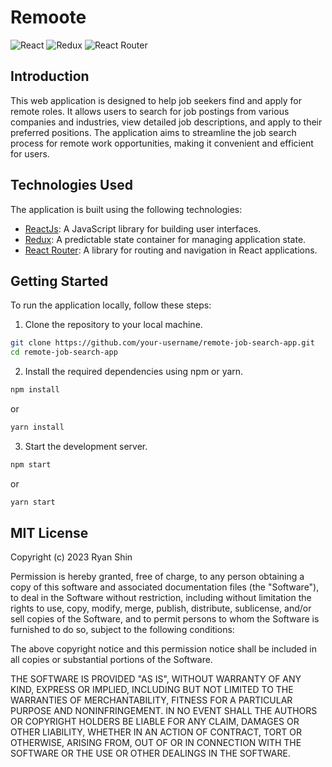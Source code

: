 # Remoote

![React](https://img.shields.io/badge/React-17.0.2-blue.svg)
![Redux](https://img.shields.io/badge/Redux-4.1.1-purple.svg)
![React Router](https://img.shields.io/badge/React_Router-5.2.1-orange.svg)

## Introduction

This web application is designed to help job seekers find and apply for remote roles. It allows users to search for job postings from various companies and industries, view detailed job descriptions, and apply to their preferred positions. The application aims to streamline the job search process for remote work opportunities, making it convenient and efficient for users.

## Technologies Used

The application is built using the following technologies:

- [ReactJs](https://reactjs.org): A JavaScript library for building user interfaces.
- [Redux](https://redux.js.org): A predictable state container for managing application state.
- [React Router](https://reactrouter.com): A library for routing and navigation in React applications.

## Getting Started

To run the application locally, follow these steps:

1. Clone the repository to your local machine.

```bash
git clone https://github.com/your-username/remote-job-search-app.git
cd remote-job-search-app
```

2. Install the required dependencies using npm or yarn.

```bash
npm install
```

or

```bash
yarn install
```

3. Start the development server.

```bash
npm start
```

or

```bash
yarn start
```

## MIT License

Copyright (c) 2023 Ryan Shin

Permission is hereby granted, free of charge, to any person obtaining a copy
of this software and associated documentation files (the "Software"), to deal
in the Software without restriction, including without limitation the rights
to use, copy, modify, merge, publish, distribute, sublicense, and/or sell
copies of the Software, and to permit persons to whom the Software is
furnished to do so, subject to the following conditions:

The above copyright notice and this permission notice shall be included in all
copies or substantial portions of the Software.

THE SOFTWARE IS PROVIDED "AS IS", WITHOUT WARRANTY OF ANY KIND, EXPRESS OR
IMPLIED, INCLUDING BUT NOT LIMITED TO THE WARRANTIES OF MERCHANTABILITY,
FITNESS FOR A PARTICULAR PURPOSE AND NONINFRINGEMENT. IN NO EVENT SHALL THE
AUTHORS OR COPYRIGHT HOLDERS BE LIABLE FOR ANY CLAIM, DAMAGES OR OTHER
LIABILITY, WHETHER IN AN ACTION OF CONTRACT, TORT OR OTHERWISE, ARISING FROM,
OUT OF OR IN CONNECTION WITH THE SOFTWARE OR THE USE OR OTHER DEALINGS IN THE
SOFTWARE.